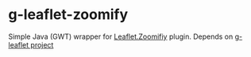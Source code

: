 # g-leaflet-zoomify

Simple Java (GWT) wrapper for [Leaflet.Zoomifiy](https://github.com/cmulders/Leaflet.Zoomify) plugin. Depends on [g-leaflet project](https://github.com/mstahv/g-leaflet)
